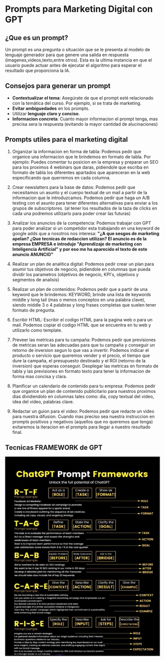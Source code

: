 # Prompts para Marketing Digital con GPT

## ¿Que es un prompt?

Un prompt es una pregunta o situación que se le presenta al modelo de lenguaje generador para que genere una salida en respuesta (imagenes,videos,texto,entre otros). Esta es la ultima instancia en que el usuario puede actuar antes de ejecutar el algoritmo para esperar el resultado que proporciona la IA.

## Consejos para generar un prompt

- **Contextualizar el tema**: Asegúrate de que el prompt esté relacionado con la temática del curso. Por ejemplo, si se trata de marketing.
- **Evitar ambiguedades** en los prompts.
- Utilizar **lenguaje claro y conciso**.
- **Informacion concreta**: Cuanto mayor informacion el prompt tenga, mas precisa sera la respuesta (evitando la mayor cantidad de alucinaciones)

## Prompts utiles para el marketing digital

1. Organizar la informacion en forma de tabla: Podemos pedir que organice una informacion que le brindemos en formato de tabla. Por ejemplo: Puedes comentar tu posicion en la empresa y preparar un SEO para los proximos 4 webinars que daras, pidiendole que escriba en formato de tabla los diferentes apartados que apareceran en la web especificando que querremos en cada columna.

2. Crear newslatters para la base de datos: Podemos pedir que necesitamos un asunto y el cuerpo textual de un mail a partir de la informacion que le introduzcamos. Podemos pedir que haga un A/B testing con el asunto para tener diferentes alternativas para enviar a los grupos de subscriptores. (al tener los resultados de la taza de clicks en cada una podremos utilizarlo para poder crear las futuras) 

3. Analizar los anuncios de la competencia: Podemos trabajar con GPT para poder analizar si un competidor esta trabajando en una keyword de google adds que a nosotros nos interesa: **"¿A que sesgos de marketing apelan? ¿Que tecnicas de redaccion utilizan? El anuncio es de la empresa EMPRESA e introduje "Aprendizaje de marketing con Inteligencia Artificial" y por eso me ha aparecido el texto de este anuncio ANUNCIO"**

4. Realizar un plan de analitica digital: Podemos pedir crear un plan para asumir tus objetivos de negocio, pidiendole en columnas que pueda dividir los parametros (objetivos de negocio, KPI's, objetivos y segmentos de analisis)

5. Realizar un plan de contenidos: Podemos pedir que a partir de una keyword que le brindemos: KEYWORD, brinde una lista de keywords middle y long tail (mas o menos conceptos en una palabra clave), siendo middle 3 o 4 palabras y long frases completas que suelen tener formato de pregunta.

6. Escribir HTML: Escribir el codigo HTML para la pagina web o para un mail. Podemos copiar el codigo HTML que se encuentra en tu web y utilizarlo como template.

7. Preveer las metricas para tu campaña: Podemos pedir que previsiones de metricas seran las adecuadas para que tu campaña y conseguir un retorno de inversion segun lo que vas a invertir. Podemos indicar el producto o servicio que queremos vender y el precio, el tiempo que dure la campaña, el presupuesto destinado y el ROI (retorno de la inversion) que esperas conseguir. Desplegar las metricas en formato de tabla y las previsiones en formato texto para tener la informacion de forma mas concisa y clara.

8. Planificar un calendario de contenido para tu empresa: Podemos pedir que organice un plan de contenido publicitario para nuestros proximos dias dividiendolo en columnas tales como: dia, copy textual del video, idea del video, palabras clave.

9. Redactar un guion para el video: Podemos pedir que redacte un video para nuestra difusion. Cuando mas preciso sea nuestra instruccion en prompts positivos y negativos (aquellos que no queremos que tenga) evitaremos la iteracion en el prompts para llegar a nuestro resultado final.

## Tecnicas FRAMEWORK de GPT

![alt text](<Tecnicas FRAME de GPT.jpeg>)